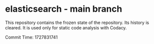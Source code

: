 # elasticsearch - main branch

This repository contains the frozen state of the repository.
Its history is cleared. It is used only for static code
analysis with Codacy.

Commit Time: 1727831741